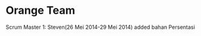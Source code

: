 Orange Team
=======================
Scrum Master 1: Steven(26 Mei 2014-29 Mei 2014)
added bahan Persentasi
